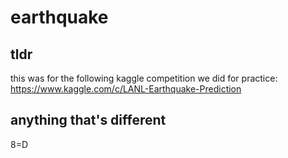 # earthquake

## tldr
this was for the following kaggle competition we did for practice: https://www.kaggle.com/c/LANL-Earthquake-Prediction

## anything that's different
8=D
